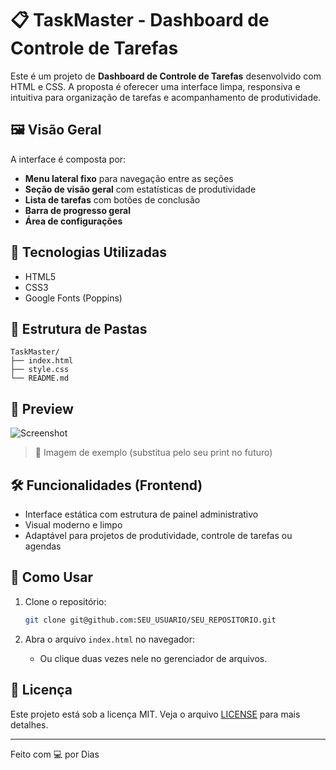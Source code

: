 # 📋 TaskMaster - Dashboard de Controle de Tarefas

Este é um projeto de **Dashboard de Controle de Tarefas** desenvolvido com HTML e CSS. A proposta é oferecer uma interface limpa, responsiva e intuitiva para organização de tarefas e acompanhamento de produtividade.

## 🖼️ Visão Geral

A interface é composta por:

- **Menu lateral fixo** para navegação entre as seções
- **Seção de visão geral** com estatísticas de produtividade
- **Lista de tarefas** com botões de conclusão
- **Barra de progresso geral**
- **Área de configurações**

## 🚀 Tecnologias Utilizadas

- HTML5
- CSS3
- Google Fonts (Poppins)

## 📂 Estrutura de Pastas

```
TaskMaster/
├── index.html
├── style.css
└── README.md
```

## 📸 Preview

![Screenshot](assets/img/img_dashboard.png)

> 🔧 Imagem de exemplo (substitua pelo seu print no futuro)

## 🛠️ Funcionalidades (Frontend)

- Interface estática com estrutura de painel administrativo
- Visual moderno e limpo
- Adaptável para projetos de produtividade, controle de tarefas ou agendas

## 📌 Como Usar

1. Clone o repositório:
   ```bash
   git clone git@github.com:SEU_USUARIO/SEU_REPOSITORIO.git
   ```

2. Abra o arquivo `index.html` no navegador:
   - Ou clique duas vezes nele no gerenciador de arquivos.

## 📄 Licença

Este projeto está sob a licença MIT. Veja o arquivo [LICENSE](LICENSE) para mais detalhes.

---

Feito com 💻 por Dias
